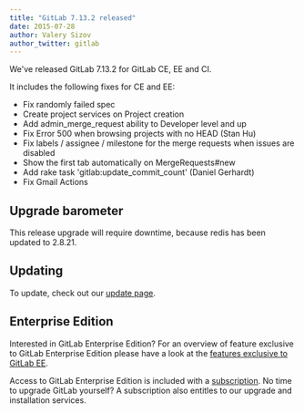 ```yaml
---
title: "GitLab 7.13.2 released"
date: 2015-07-28
author: Valery Sizov
author_twitter: gitlab
---
```


We've released GitLab 7.13.2 for GitLab CE, EE and CI.

It includes the following fixes for CE and EE:

  - Fix randomly failed spec
  - Create project services on Project creation
  - Add admin_merge_request ability to Developer level and up
  - Fix Error 500 when browsing projects with no HEAD (Stan Hu)
  - Fix labels / assignee / milestone for the merge requests when issues are disabled
  - Show the first tab automatically on MergeRequests#new
  - Add rake task 'gitlab:update_commit_count' (Daniel Gerhardt)
  - Fix Gmail Actions


<!-- more -->

## Upgrade barometer

This release upgrade will require downtime, because redis has been updated to 2.8.21.

## Updating

To update, check out our [update page](https://about.gitlab.com/update).

## Enterprise Edition

Interested in GitLab Enterprise Edition?
For an overview of feature exclusive to GitLab Enterprise Edition please have a look at the [features exclusive to GitLab EE](https://about.gitlab.com/features/#enterprise).

Access to GitLab Enterprise Edition is included with a [subscription](http://www.gitlab.com/pricing).
No time to upgrade GitLab yourself?
A subscription also entitles to our upgrade and installation services.